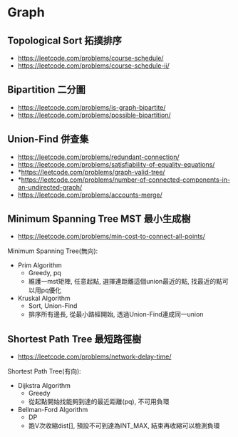 # Graph


## Topological Sort 拓撲排序
- https://leetcode.com/problems/course-schedule/
- https://leetcode.com/problems/course-schedule-ii/


## Bipartition 二分圖
- https://leetcode.com/problems/is-graph-bipartite/
- https://leetcode.com/problems/possible-bipartition/


## Union-Find 併查集
- https://leetcode.com/problems/redundant-connection/
- https://leetcode.com/problems/satisfiability-of-equality-equations/
- *https://leetcode.com/problems/graph-valid-tree/
- *https://leetcode.com/problems/number-of-connected-components-in-an-undirected-graph/
- https://leetcode.com/problems/accounts-merge/


## Minimum Spanning Tree MST 最小生成樹
- https://leetcode.com/problems/min-cost-to-connect-all-points/


Minimum Spanning Tree(無向):
- Prim Algorithm
    - Greedy, pq
    - 維護一mst矩陣, 任意起點, 選擇連距離這個union最近的點, 找最近的點可以用pq優化
- Kruskal Algorithm
    - Sort, Union-Find
    - 排序所有邊長, 從最小路經開始, 透過Union-Find連成同一union


## Shortest Path Tree 最短路徑樹
- https://leetcode.com/problems/network-delay-time/


Shortest Path Tree(有向):
- Dijkstra Algorithm
    - Greedy
    - 從起點開始找能夠到達的最近距離(pq), 不可用負環
- Bellman-Ford Algorithm
    - DP
    - 跑V次收縮dist[], 預設不可到達為INT_MAX, 結束再收縮可以檢測負環
